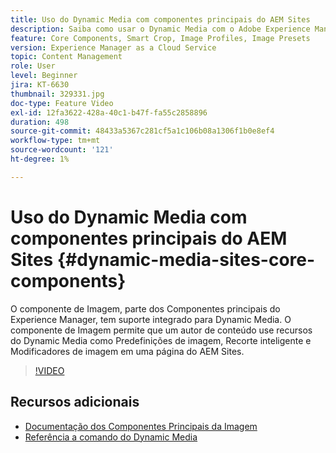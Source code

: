 ```yaml
---
title: Uso do Dynamic Media com componentes principais do AEM Sites
description: Saiba como usar o Dynamic Media com o Adobe Experience Manager Sites. O componente de Imagem, parte dos Componentes principais do Experience Manager, tem suporte integrado para Dynamic Media. O componente de Imagem permite que um autor de conteúdo use recursos do Dynamic Media como Predefinições de imagem, Recorte inteligente e Modificadores de imagem em uma página do AEM Sites.
feature: Core Components, Smart Crop, Image Profiles, Image Presets
version: Experience Manager as a Cloud Service
topic: Content Management
role: User
level: Beginner
jira: KT-6630
thumbnail: 329331.jpg
doc-type: Feature Video
exl-id: 12fa3622-428a-40c1-b47f-fa55c2858896
duration: 498
source-git-commit: 48433a5367c281cf5a1c106b08a1306f1b0e8ef4
workflow-type: tm+mt
source-wordcount: '121'
ht-degree: 1%

---
```


# Uso do Dynamic Media com componentes principais do AEM Sites {#dynamic-media-sites-core-components}

O componente de Imagem, parte dos Componentes principais do Experience Manager, tem suporte integrado para Dynamic Media. O componente de Imagem permite que um autor de conteúdo use recursos do Dynamic Media como Predefinições de imagem, Recorte inteligente e Modificadores de imagem em uma página do AEM Sites.

>[!VIDEO](https://video.tv.adobe.com/v/341410?quality=12&learn=on&captions=por_br)

## Recursos adicionais

* [Documentação dos Componentes Principais da Imagem](https://experienceleague.adobe.com/docs/experience-manager-core-components/using/components/image.html?lang=pt-BR#dynamic-media)
* [Referência a comando do Dynamic Media](https://experienceleague.adobe.com/docs/dynamic-media-developer-resources/image-serving-api/image-serving-api/http-protocol-reference/command-reference/c-command-reference.html?lang=pt-BR#image-serving-api)
